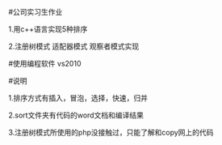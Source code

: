 ﻿#公司实习生作业

1.用c++语言实现5种排序

2.注册树模式 适配器模式 观察者模式实现

#使用编程软件
vs2010

#说明

1.排序方式有插入，冒泡，选择，快速，归并

2.sort文件夹有代码的word文档和编译结果

3.注册树模式所使用的php没接触过，只能了解和copy网上的代码


